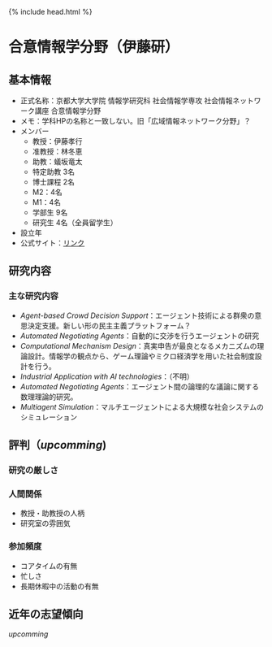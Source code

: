 {% include head.html %}
# 合意情報学分野（伊藤研）
## 基本情報
- 正式名称：京都大学大学院 情報学研究科 社会情報学専攻 社会情報ネットワーク講座 合意情報学分野
- メモ：学科HPの名称と一致しない。旧「広域情報ネットワーク分野」？
- メンバー
  - 教授：伊藤孝行
  - 准教授：林冬恵
  - 助教：蟻坂竜太
  - 特定助教 3名
  - 博士課程 2名
  - M2：4名
  - M1：4名
  - 学部生 9名
  - 研究生 4名（全員留学生）
- 設立年
- 公式サイト：[リンク](https://sites.google.com/kyoto-u.ac.jp/takayukiitolaboratory/home)

## 研究内容
### 主な研究内容
- *Agent-based Crowd Decision Support*：エージェント技術による群衆の意思決定支援。新しい形の民主主義プラットフォーム？
- *Automated Negotiating Agents*：自動的に交渉を行うエージェントの研究
- *Computational Mechanism Design*：真実申告が最良となるメカニズムの理論設計。情報学の観点から、ゲーム理論やミクロ経済学を用いた社会制度設計を行う。
- *Industrial Application with AI technologies*：（不明）
- *Automated Negotiating Agents*：エージェント間の論理的な議論に関する数理理論的研究。
- *Multiagent Simulation*：マルチエージェントによる大規模な社会システムのシミュレーション

## 評判（*upcomming*)
### 研究の厳しさ
### 人間関係
- 教授・助教授の人柄
- 研究室の雰囲気
### 参加頻度
- コアタイムの有無
- 忙しさ
- 長期休暇中の活動の有無

## 近年の志望傾向
*upcomming*